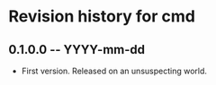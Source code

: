 # Revision history for cmd

## 0.1.0.0 -- YYYY-mm-dd

* First version. Released on an unsuspecting world.
